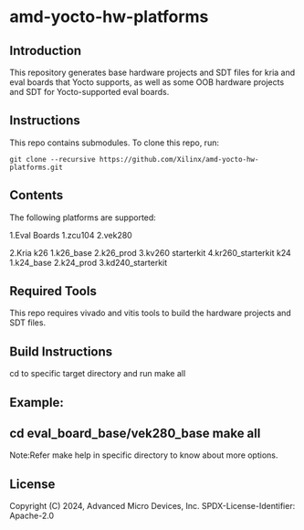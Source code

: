 # amd-yocto-hw-platforms

## Introduction

This repository generates base hardware projects and SDT files for kria and eval boards that Yocto supports, as well as some OOB hardware projects and SDT for Yocto-supported eval boards.

## Instructions

This repo contains submodules. To clone this repo, run:
```
git clone --recursive https://github.com/Xilinx/amd-yocto-hw-platforms.git
```

## Contents

The following platforms are supported:

1.Eval Boards
    1.zcu104
    2.vek280

2.Kria
    k26
        1.k26_base
        2.k26_prod
        3.kv260 starterkit
        4.kr260_starterkit
    k24
        1.k24_base
        2.k24_prod
        3.kd240_starterkit

## Required Tools

This repo requires vivado and vitis tools to build the hardware projects and SDT files.

## Build Instructions

cd to specific target directory and run make all

Example:
---
cd eval_board_base/vek280_base
make all
---
Note:Refer make help in specific directory to know about more options.

## License

Copyright (C) 2024, Advanced Micro Devices, Inc.
SPDX-License-Identifier: Apache-2.0

